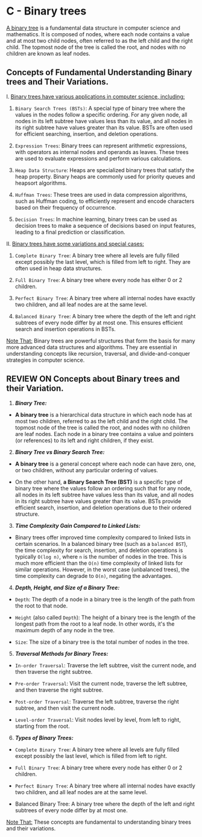 # C - Binary trees

[A binary tree]() is a fundamental data structure in computer science and mathematics. It is composed of nodes, where each node contains a value and at most two child nodes, often referred to as the left child and the right child. The topmost node of the tree is called the root, and nodes with no children are known as leaf nodes.

## Concepts of Fundamental Understanding Binary trees and Their Variations.

I. [Binary trees have various applications in computer science, including:]()

1. `Binary Search Trees (BSTs)`: A special type of binary tree where the values in the nodes follow a specific ordering. For any given node, all nodes in its left subtree have values less than its value, and all nodes in its right subtree have values greater than its value. BSTs are often used for efficient searching, insertion, and deletion operations.

2. `Expression Trees`: Binary trees can represent arithmetic expressions, with operators as internal nodes and operands as leaves. These trees are used to evaluate expressions and perform various calculations.

3. `Heap Data Structure`: Heaps are specialized binary trees that satisfy the heap property. Binary heaps are commonly used for priority queues and heapsort algorithms.

4. `Huffman Trees`: These trees are used in data compression algorithms, such as Huffman coding, to efficiently represent and encode characters based on their frequency of occurrence.

5. `Decision Trees`: In machine learning, binary trees can be used as decision trees to make a sequence of decisions based on input features, leading to a final prediction or classification.


II. [Binary trees have some variations and special cases:]()

1. `Complete Binary Tree`: A binary tree where all levels are fully filled except possibly the last level, which is filled from left to right. They are often used in heap data structures.

2. `Full Binary Tree`: A binary tree where every node has either 0 or 2 children.

3. `Perfect Binary Tree`: A binary tree where all internal nodes have exactly two children, and all leaf nodes are at the same level.

4. `Balanced Binary Tree`: A binary tree where the depth of the left and right subtrees of every node differ by at most one. This ensures efficient search and insertion operations in BSTs.


[Note That:]() Binary trees are powerful structures that form the basis for many more advanced data structures and algorithms. They are essential in understanding concepts like recursion, traversal, and divide-and-conquer strategies in computer science.


## REVIEW ON Concepts about Binary trees and their Variation.

1. ***Binary Tree:***

* **A binary tree** is a hierarchical data structure in which each node has at most two children, referred to as the left child and the right child. The topmost node of the tree is called the root, and nodes with no children are leaf nodes. Each node in a binary tree contains a value and pointers (or references) to its left and right children, if they exist.


2. ***Binary Tree vs Binary Search Tree:***

* **A binary tree** is a general concept where each node can have zero, one, or two children, without any particular ordering of values.

* On the other hand, **a Binary Search Tree (BST)** is a specific type of binary tree where the values follow an ordering such that for any node, all nodes in its left subtree have values less than its value, and all nodes in its right subtree have values greater than its value. BSTs provide efficient search, insertion, and deletion operations due to their ordered structure.


3. ***Time Complexity Gain Compared to Linked Lists:***

* Binary trees offer improved time complexity compared to linked lists in certain scenarios. In a balanced binary tree (such as a `balanced BST`), the time complexity for search, insertion, and deletion operations is typically `O(log n)`, where `n` is the number of nodes in the tree. This is much more efficient than the `O(n)` time complexity of linked lists for similar operations. However, in the worst case (unbalanced trees), the time complexity can degrade to `O(n)`, negating the advantages.


4. ***Depth, Height, and Size of a Binary Tree:***

* `Depth`: The depth of a node in a binary tree is the length of the path from the root to that node.

* `Height` (also called `Depth`): The height of a binary tree is the length of the longest path from the root to a leaf node. In other words, it's the maximum depth of any node in the tree.

* `Size`: The size of a binary tree is the total number of nodes in the tree.


5. ***Traversal Methods for Binary Trees:***

* `In-order Traversal`: Traverse the left subtree, visit the current node, and then traverse the right subtree.

* `Pre-order Traversal`: Visit the current node, traverse the left subtree, and then traverse the right subtree.

* `Post-order Traversal`: Traverse the left subtree, traverse the right subtree, and then visit the current node.

* `Level-order Traversal`: Visit nodes level by level, from left to right, starting from the root.


6. ***Types of Binary Trees:***

* `Complete Binary Tree`: A binary tree where all levels are fully filled except possibly the last level, which is filled from left to right.

* `Full Binary Tree`: A binary tree where every node has either 0 or 2 children.

* `Perfect Binary Tree`: A binary tree where all internal nodes have exactly two children, and all leaf nodes are at the same level.

* Balanced Binary Tree: A binary tree where the depth of the left and right subtrees of every node differ by at most one.

[Note That:]() These concepts are fundamental to understanding binary trees and their variations.
